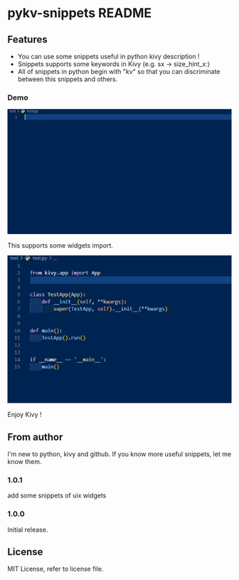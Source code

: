 # pykv-snippets README

## Features

- You can use some snippets useful in python kivy description !
- Snippets supports some keywords in Kivy (e.g. sx -> size_hint_x:)
- All of snippets in python begin with "kv" so that you can discriminate between this snippets and others.

### Demo

![python-Kivy-snippets](image/pythonDemo.gif)

This supports some widgets import.

![python-Kivy-snippets](image/kivyimportdemo.gif)


Enjoy Kivy !

## From author

I'm new to python, kivy and github.
If you know more useful snippets, let me know them.

### 1.0.1

add some snippets of uix widgets

### 1.0.0

Initial release.

## License

MIT License, refer to license file.